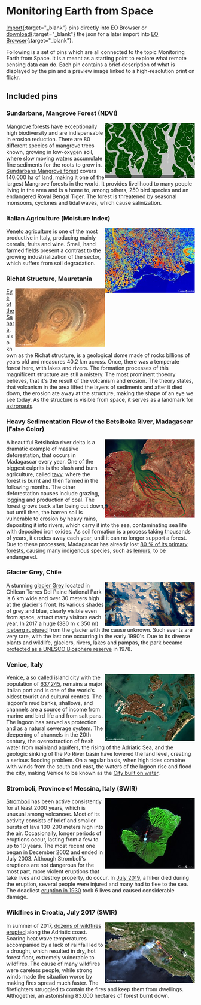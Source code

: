 # Monitoring Earth from Space

[Import](https://apps.sentinel-hub.com/eo-browser/?sharedPinsListId=13e23d70-89f8-43fa-9338-95024bb401ec){:target="_blank"} pins directly into EO Browser or [download](Monitoring_Earth_from_Space.json){:target="_blank"} the json for a later import into [EO Browser](https://apps.sentinel-hub.com/eo-browser/?zoom=10&lat=41.9&lng=12.5&themeId=DEFAULT-THEME){:target="_blank"}.

Following is a set of pins which are all connected to the topic Monitoring Earth from Space. It is a meant as a starting point to explore what remote sensing data can do. Each pin contains a brief description of what is displayed by the pin and a preview image linked to a high-resolution print on flickr.

## Included pins 

### Sundarbans, Mangrove Forest (NDVI)
 
[<img src="fig/Sundarbans_thumbnail.jpg" align="right" width="240">](https://www.flickr.com/photos/sentinelhub/50083279617/in/album-72157714991542468/)[Mangrove forests](https://oceanservice.noaa.gov/facts/mangroves.html) have exceptionally high biodiversity and are indispensable in erosion reduction. There are 80 different species of mangrove trees known, growing in low-oxygen soil, where slow moving waters accumulate fine sediments for the roots to grow in. [Sundarbans Mangrove forest](https://whc.unesco.org/en/list/798/) covers 140.000 ha of land, making it one of the largest Mangrove forests in the world. It provides livelihood to many people living in the area and is a home to, among others, 250 bird species and an endangered Royal Bengal Tiger. The forest is threatened by seasonal monsoons, cyclones and tidal waves, which cause salinization. 


### Italian Agriculture (Moisture Index)

[<img src="fig/Italian_Agriculture_thumbnail.jpg" align="right" width="240">](https://www.flickr.com/photos/sentinelhub/50082988756/in/album-72157714991542468/)[Veneto agriculture](https://www.recare-hub.eu/news/45-06-bioforsk) is one of the most productive in Italy, producing mainly cereals, fruits and wine. Small, hand farmed fields present a contrast to the growing industrialization of the sector, which suffers from soil degradation.

### Richat Structure, Mauretania

[<img src="fig/Richat_Structure_thumbnail.jpg" align="right" width="240">](https://www.flickr.com/photos/sentinelhub/49657367588/in/album-72157714991542468/)[Eye of the Sahara](http://geologyscience.com/gallery/eye-of-the-sahara-or-richat-structure/), also known as the Richat structure, is a geological dome made of rocks billions of years old and measures 40.2 km across. Once, there was a temperate forest here, with lakes and rivers. The formation processes of this magnificent structure are still a mistery. The most prominent thoeory believes, that it's the result of the volcanism and erosion. The theory states, that volcanism in the area lifted the layers of sediments and after it died down, the erosion ate away at the structure, making the shape of an eye we see today. As the structure is visible from space, it serves as a landmark for [astronauts](http://www.lovethesepics.com/2011/04/earths-bulls-eye-the-eye-of-africa-landmark-for-astronauts-14-pics/).


### Heavy Sedimentation Flow of the Betsiboka River, Madagascar (False Color)

[<img src="fig/Betsiboka_River_thumbnail.jpg" align="right" width="240">](https://www.flickr.com/photos/sentinelhub/50082273238/in/album-72157714991542468/)A beautiful Betsiboka river delta is a dramatic example of massive deforestation, that occurs in Madagascar every year. One of the biggest culprits is the slash and burn agriculture, called [tavy](https://www.madamagazine.com/en/english-tavy-kahlschlag-einer-insel/), where the forest is burnt and then farmed in the following months. The other deforestation causes include grazing, logging and production of coal. The forest grows back after being cut down, but until then, the barren soil is vulnerable to erosion by heavy rains, depositing it into rivers, which carry it into the sea, contaminating sea life with deposited iron oxides. As soil formation is a process taking thousands of years, it erodes away each year, until it can no longer support a forest. Due to these processes, Madagascar has already lost [80 % of its primary forests](https://www.eoi.es/blogs/guidopreti/2014/02/04/deforestation-in-madagascar-a-threat-to-its-biodiversity/), causing many indigenous species, such as [lemurs](https://monkeysandmountains.com/lemurs-madagascar/), to be endangered.

### Glacier Grey, Chile

[<img src="fig/Glacier_Grey_thumbnail.jpg" align="right" width="240">](https://www.flickr.com/photos/sentinelhub/49621823051/in/album-72157714991542468/)A stunning [glacier Grey](https://earthobservatory.nasa.gov/images/7802/grey-glacier-chile) located in Chilean Torres Del Paine National Park is 6 km wide and over 30 meters high at the glacier's front. Its various shades of grey and blue, clearly visible even from space, attract many visitors each year. In 2017 a huge (380 m x 350 m) [iceberg ruptured](https://www.theguardian.com/environment/2017/nov/29/large-iceberg-breaks-off-from-grey-glacier-in-southern-chile) from the glacier with the cause unknown. Such events are very rare, with the last one occurring in the early 1990's. Due to its diverse plants and wildlife, glaciers, rivers, lakes and pampas, the park became [protected as a UNESCO Biosphere reserve](http://www.ecocamp.travel/fr/Patagonia/Torres-del-Paine-National-Park) in 1978. 

### Venice, Italy

[<img src="fig/Venice_thumbnail.jpg" align="right" width="240">](https://www.flickr.com/photos/sentinelhub/50083026626/in/album-72157714991542468/)[Venice](https://www.britannica.com/place/Venice/Lagoon-and-tides), a so called island city with the population of [637,245](https://worldpopulationreview.com/world-cities/venice-population/), remains a major Italian port and is one of the world’s oldest tourist and cultural centres. The lagoon's mud banks, shallows, and channels are a source of income from marine and bird life and from salt pans. The lagoon has served as protection and as a natural sewerage system.
The deepening of channels in the 20th century, the overextraction of fresh water from mainland aquifers, the rising of the Adriatic Sea, and the geologic sinking of the Po River basin have lowered the land level, creating a serious flooding problem. On a regular basis, when high tides combine with winds from the south and east, the waters of the lagoon rise and flood the city, making Venice to be known as the [City built on water](https://www.livitaly.com/how-was-venice-built/). 

### Stromboli, Province of Messina, Italy (SWIR)

[<img src="fig/Stromboli_thumbnail.jpg" align="right" width="240">](https://www.flickr.com/photos/sentinelhub/49621823051/in/album-72157714991542468/)[Stromboli](https://www.volcanodiscovery.com/stromboli.html) has been active consistently for at least 2000 years, which is unusual among volcanoes.  Most of its activity consists of brief and smaller bursts of lava 100-200 meters high into the air. Occasionally, longer periods of eruptions occur, lasting from a few to up to 10 years. The most recent one began in December 2002 and ended in July 2003. Although Stromboli's eruptions are not dangerous for the most part, more violent eruptions that take lives and destroy property, do occur. In [July 2019](https://www.bbc.com/news/world-europe-48857422), a hiker died during the eruption, several people were injured and many had to flee to the sea. The deadliest [eruption in 1930](http://www.geo.mtu.edu/volcanoes/boris/mirror/mirrored_html/STROMBOLI-1930.html) took 6 lives and caused considerable damage. 

### Wildfires in Croatia, July 2017 (SWIR)

[<img src="fig/Croatia_Wildfires_thumbnail.jpg" align="right" width="240">](https://www.flickr.com/photos/sentinelhub/49657779548/in/album-72157714991542468/)In summer of 2017, [dozens of wildfires erupted](https://www.channelnewsasia.com/news/world/croatia-fights-dozens-of-fires-along-adriatic-coast-9144906) along the Adriatic coast. Soaring heat wave temperatures accompanied by a lack of rainfall led to a drought, which resulted in dry, hot forest floor, extremely vulnerable to wildfires. The cause of many wildfires were careless people, while strong winds made the situation worse by making fires spread much faster. The firefighters struggled to contain the fires and keep them from dwellings. Althogether, an astonishing 83.000 hectares of forest burnt down. 
